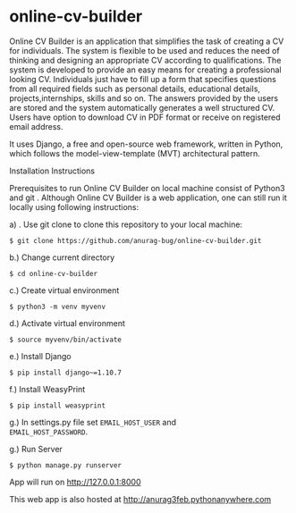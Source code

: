 # online-cv-builder
Online CV Builder is an application that simplifies the task of creating a CV for individuals. The system is flexible to be used and reduces the need of thinking and designing an appropriate CV according to qualifications. The system is developed to provide an easy means for creating a professional looking CV. Individuals just have to fill up a form that specifies questions from all required fields such as personal details, educational details, projects,internships, skills and so on. The answers provided by the users are stored and the system automatically generates a well structured CV. Users have option to download CV in PDF format or receive on registered email address.


It uses Django, a free and open-source web framework, written in Python, which follows the model-view-template (MVT) architectural pattern.

Installation Instructions
	
Prerequisites to run Online CV Builder on local machine consist of  Python3 and git . Although Online CV Builder is a web application, one can still run it locally using following instructions:

a) . Use git clone to clone this repository to your local machine: 

`$ git clone https://github.com/anurag-bug/online-cv-builder.git`

b.)  Change current directory

`$ cd online-cv-builder`

c.)  Create virtual environment 

`$ python3 -m venv myvenv`

d.)  Activate virtual environment 

`$ source myvenv/bin/activate`

e.) Install Django

`$ pip install django~=1.10.7`

f.) Install WeasyPrint

`$ pip install weasyprint`

g.) In settings.py file set `EMAIL_HOST_USER` and                
`EMAIL_HOST_PASSWORD`.

g.) Run Server

`$ python manage.py runserver`

App will run on http://127.0.0.1:8000

This web app is also hosted at http://anurag3feb.pythonanywhere.com 
